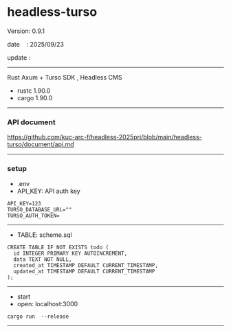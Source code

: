 ﻿# headless-turso

 Version: 0.9.1

 date    : 2025/09/23 

 update :

***

Rust Axum + Turso SDK  , Headless CMS

* rustc 1.90.0
* cargo 1.90.0

***
### API document

https://github.com/kuc-arc-f/headless-2025pri/blob/main/headless-turso/document/api.md

***
### setup
* .env
* API_KEY: API auth key

```
API_KEY=123
TURSO_DATABASE_URL=""
TURSO_AUTH_TOKEN=
```

***
* TABLE: scheme.sql

```
CREATE TABLE IF NOT EXISTS todo (
  id INTEGER PRIMARY KEY AUTOINCREMENT,
  data TEXT NOT NULL,
  created_at TIMESTAMP DEFAULT CURRENT_TIMESTAMP,
  updated_at TIMESTAMP DEFAULT CURRENT_TIMESTAMP
);
```

***
* start
* open: localhost:3000
```
cargo run  --release
```
***

